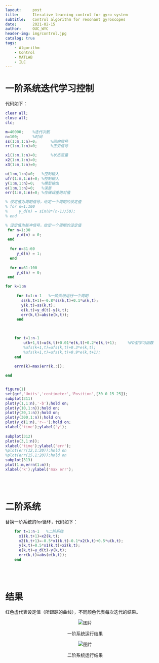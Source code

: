 ```yaml
---
layout:     post
title:      Iterative learning control for gyro system
subtitle:   Control algorithm for resonant gyroscopes
date:       2021-02-15
author:     OUC_WYC
header-img: img/control.jpg
catalog: true
tags:
    - Algorithm
    - Control
    - MATLAB
    - ILC
---
```


<head>
    <script src="https://cdn.mathjax.org/mathjax/latest/MathJax.js?config=TeX-AMS-MML_HTMLorMML" type="text/javascript"></script>
    <script type="text/x-mathjax-config">
        MathJax.Hub.Config({
            tex2jax: {
            skipTags: ['script', 'noscript', 'style', 'textarea', 'pre'],
            inlineMath: [['$','$']]
            }
        });
    </script>
</head>     

# 一阶系统迭代学习控制
代码如下：
```MATLAB
clear all;
close all;
clc;

m=40000;    %迭代次数
n=100;      %时间
ss(1:m,1:n)=0;      %同向信号
rr(1:m,1:n)=0;      %正交信号

x1(1:m,1:n)=0;      %状态变量
x2(1:m,1:n)=0; 
x3(1:m,1:n)=0; 

u(1:m,1:n)=0;   %控制输入
ufr(1:m,1:n)=0; %控制输入
y(1:m,1:n)=0;   %模型输出
e(1:m,1:n)=0;   %误差
err(1:m,1:n)=0; %存储误差绝对值

% 设定值为周期信号，给定一个周期的设定值
% for n=1:100
%     y_d(n) = sin(8*(n-1)/50); 
% end

% 设定值为脉冲信号，给定一个周期的设定值
 for n=1:30
     y_d(n) = 0; 
 end
 
  for n=31:60
     y_d(n) = 1; 
  end
 
  for n=61:100
     y_d(n) = 0; 
 end

for k=1:m    
    
     for t=1:n-1   %一阶系统运行一个周期
       ss(k,t+1)=-0.8*ss(k,t)+0.1*u(k,t);
       y(k,t)=ss(k,t);
       e(k,t)=y_d(t)-y(k,t);
       err(k,t)=abs(e(k,t));      
     end
 

    
    for t=1:n-1
        u(k+1,t)=u(k,t)+0.01*e(k,t)+0.2*e(k,t+1);     %PD型学习函数 
        %ufs(k+1,t)=ufs(k,t)+0.3*e(k,t); 
        %ufs(k+1,t)=ufs(k,t)+0.9*e(k,t+1);   
    end
    
    errn(k)=max(err(k,:));

end


figure(1)
set(gcf,'Units','centimeter','Position',[30 0 15 25]);
subplot(311)
plot(y(1,1:n),'-b');hold on;
plot(y(10,1:n));hold on;
plot(y(20,1:n));hold on;
plot(y(300,1:n));hold on;
plot(y_d(1:n),'r--');hold on;
xlabel('time');ylabel('y'); 
 
subplot(312) 
plot(e(3,1:n));
xlabel('time');ylabel('err'); 
%plot(err(12,1:20));hold on
%plot(err(15,1:20));hold on
subplot(313)
plot(1:m,errn(1:m));
xlabel('k');ylabel('max err'); 

```

<br>
<br>

# 二阶系统
替换一阶系统的for循环，代码如下：
```MATLAB
    for t=1:n-1   %二阶系统
      x1(k,t+1)=x2(k,t);
      x2(k,t+1)=-0.5*x1(k,t)-0.1*x2(k,t)+0.5*u(k,t);
      y(k,t)=0.5*x1(k,t)+x2(k,t);
      e(k,t)=y_d(t)-y(k,t);
      err(k,t)=abs(e(k,t));      
    end
```
<br>
<br>



# 结果
红色虚代表设定值（所跟踪的曲线），不同颜色代表每次迭代的结果。

<center>

![图片](/img/ILC/一阶系统.png)

一阶系统运行结果

![图片](/img/ILC/二阶系统.png)

二阶系统运行结果
</center>
